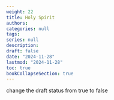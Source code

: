 ```yaml
---
weight: 22
title: Holy Spirit
authors: 
categories: null
tags:
series: null
description: 
draft: false
date: "2024-11-28"
lastmod: "2024-11-28"
toc: true
bookCollapseSection: true
---
```



change the draft status from true to false


